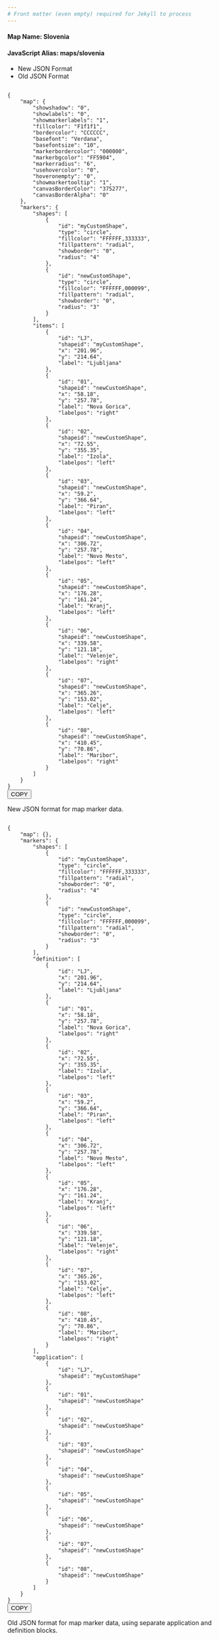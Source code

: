 ```yaml
---
# Front matter (even empty) required for Jekyll to process
---
```


#### Map Name: Slovenia

#### JavaScript Alias: maps/slovenia


<div class="code-wrapper">
<ul class='code-tabs'>
    <li class='active'>
        <a data-toggle='new-json'>New JSON Format</a>
    </li>
    <li>
        <a data-toggle='old-json'>Old JSON Format</a>
    </li>
</ul>
<div class='tab-content'>
    
<div class='tab new-json-tab active'>
<pre><code class="language-json">
{
    "map": {
        "showshadow": "0",
        "showlabels": "0",
        "showmarkerlabels": "1",
        "fillcolor": "F1f1f1",
        "bordercolor": "CCCCCC",
        "basefont": "Verdana",
        "basefontsize": "10",
        "markerbordercolor": "000000",
        "markerbgcolor": "FF5904",
        "markerradius": "6",
        "usehovercolor": "0",
        "hoveronempty": "0",
        "showmarkertooltip": "1",
        "canvasBorderColor": "375277",
        "canvasBorderAlpha": "0"
    },
    "markers": {
        "shapes": [
            {
                "id": "myCustomShape",
                "type": "circle",
                "fillcolor": "FFFFFF,333333",
                "fillpattern": "radial",
                "showborder": "0",
                "radius": "4"
            },
            {
                "id": "newCustomShape",
                "type": "circle",
                "fillcolor": "FFFFFF,000099",
                "fillpattern": "radial",
                "showborder": "0",
                "radius": "3"
            }
        ],
        "items": [
            {
                "id": "LJ",
                "shapeid": "myCustomShape",
                "x": "201.96",
                "y": "214.64",
                "label": "Ljubljana"
            },
            {
                "id": "01",
                "shapeid": "newCustomShape",
                "x": "58.18",
                "y": "257.78",
                "label": "Nova Gorica",
                "labelpos": "right"
            },
            {
                "id": "02",
                "shapeid": "newCustomShape",
                "x": "72.55",
                "y": "355.35",
                "label": "Izola",
                "labelpos": "left"
            },
            {
                "id": "03",
                "shapeid": "newCustomShape",
                "x": "59.2",
                "y": "366.64",
                "label": "Piran",
                "labelpos": "left"
            },
            {
                "id": "04",
                "shapeid": "newCustomShape",
                "x": "306.72",
                "y": "257.78",
                "label": "Novo Mesto",
                "labelpos": "left"
            },
            {
                "id": "05",
                "shapeid": "newCustomShape",
                "x": "176.28",
                "y": "161.24",
                "label": "Kranj",
                "labelpos": "left"
            },
            {
                "id": "06",
                "shapeid": "newCustomShape",
                "x": "339.58",
                "y": "121.18",
                "label": "Velenje",
                "labelpos": "right"
            },
            {
                "id": "07",
                "shapeid": "newCustomShape",
                "x": "365.26",
                "y": "153.02",
                "label": "Celje",
                "labelpos": "left"
            },
            {
                "id": "08",
                "shapeid": "newCustomShape",
                "x": "410.45",
                "y": "70.86",
                "label": "Maribor",
                "labelpos": "right"
            }
        ]
    }
}
</code><button class='btn btn-outline-secondary btn-copy' title='Copy to clipboard'>COPY</button>
</pre>


<p class='text-success'>New JSON format for map marker data.</p>

</div>
<div class='tab old-json-tab'>
<pre><code class="language-json">
{
    "map": {},
    "markers": {
        "shapes": [
            {
                "id": "myCustomShape",
                "type": "circle",
                "fillcolor": "FFFFFF,333333",
                "fillpattern": "radial",
                "showborder": "0",
                "radius": "4"
            },
            {
                "id": "newCustomShape",
                "type": "circle",
                "fillcolor": "FFFFFF,000099",
                "fillpattern": "radial",
                "showborder": "0",
                "radius": "3"
            }
        ],
        "definition": [
            {
                "id": "LJ",
                "x": "201.96",
                "y": "214.64",
                "label": "Ljubljana"
            },
            {
                "id": "01",
                "x": "58.18",
                "y": "257.78",
                "label": "Nova Gorica",
                "labelpos": "right"
            },
            {
                "id": "02",
                "x": "72.55",
                "y": "355.35",
                "label": "Izola",
                "labelpos": "left"
            },
            {
                "id": "03",
                "x": "59.2",
                "y": "366.64",
                "label": "Piran",
                "labelpos": "left"
            },
            {
                "id": "04",
                "x": "306.72",
                "y": "257.78",
                "label": "Novo Mesto",
                "labelpos": "left"
            },
            {
                "id": "05",
                "x": "176.28",
                "y": "161.24",
                "label": "Kranj",
                "labelpos": "left"
            },
            {
                "id": "06",
                "x": "339.58",
                "y": "121.18",
                "label": "Velenje",
                "labelpos": "right"
            },
            {
                "id": "07",
                "x": "365.26",
                "y": "153.02",
                "label": "Celje",
                "labelpos": "left"
            },
            {
                "id": "08",
                "x": "410.45",
                "y": "70.86",
                "label": "Maribor",
                "labelpos": "right"
            }
        ],
        "application": [
            {
                "id": "LJ",
                "shapeid": "myCustomShape"
            },
            {
                "id": "01",
                "shapeid": "newCustomShape"
            },
            {
                "id": "02",
                "shapeid": "newCustomShape"
            },
            {
                "id": "03",
                "shapeid": "newCustomShape"
            },
            {
                "id": "04",
                "shapeid": "newCustomShape"
            },
            {
                "id": "05",
                "shapeid": "newCustomShape"
            },
            {
                "id": "06",
                "shapeid": "newCustomShape"
            },
            {
                "id": "07",
                "shapeid": "newCustomShape"
            },
            {
                "id": "08",
                "shapeid": "newCustomShape"
            }
        ]
    }
}
</code><button class='btn btn-outline-secondary btn-copy' title='Copy to clipboard'>COPY</button>
</pre>


<p class='text-success'>Old JSON format for map marker data, using separate application and definition blocks.</p>

</div>
    
</div>
</div>

